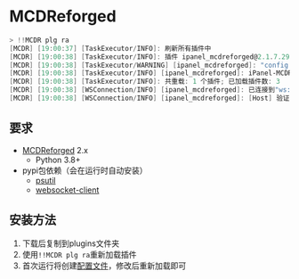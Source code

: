 # MCDReforged

```powershell title="MCDReforged"
> !!MCDR plg ra
[MCDR] [19:00:37] [TaskExecutor/INFO]: 刷新所有插件中
[MCDR] [19:00:38] [TaskExecutor/INFO]: 插件 ipanel_mcdreforged@2.1.7.29 已重载
[MCDR] [19:00:38] [TaskExecutor/WARNING] [ipanel_mcdreforged]: "config.customName"为空，将使用默认名称"MCDReforged#2.1.7.29"
[MCDR] [19:00:38] [TaskExecutor/INFO] [ipanel_mcdreforged]: iPanel-MCDReforged@2.1.7.29加载成功.
[MCDR] [19:00:38] [TaskExecutor/INFO]: 共重载: 1 个插件; 已加载插件数: 3
[MCDR] [19:00:38] [WSConnection/INFO] [ipanel_mcdreforged]: 已连接到"ws://127.0.0.1:30000"
[MCDR] [19:00:38] [WSConnection/INFO] [ipanel_mcdreforged]: [Host] 验证通过
```

## 要求

- [MCDReforged](https://github.com/Fallen-Breath/MCDReforged) 2.x
  - Python 3.8+
- pypi包依赖（会在运行时自动安装）
  - [psutil](https://pypi.org/project/psutil)
  - [websocket-client](https://pypi.org/project/websocket-client)

## 安装方法

1. 下载后复制到plugins文件夹
2. 使用`!!MCDR plg ra`重新加载插件
3. 首次运行将创建[配置文件](config)，修改后重新加载即可
